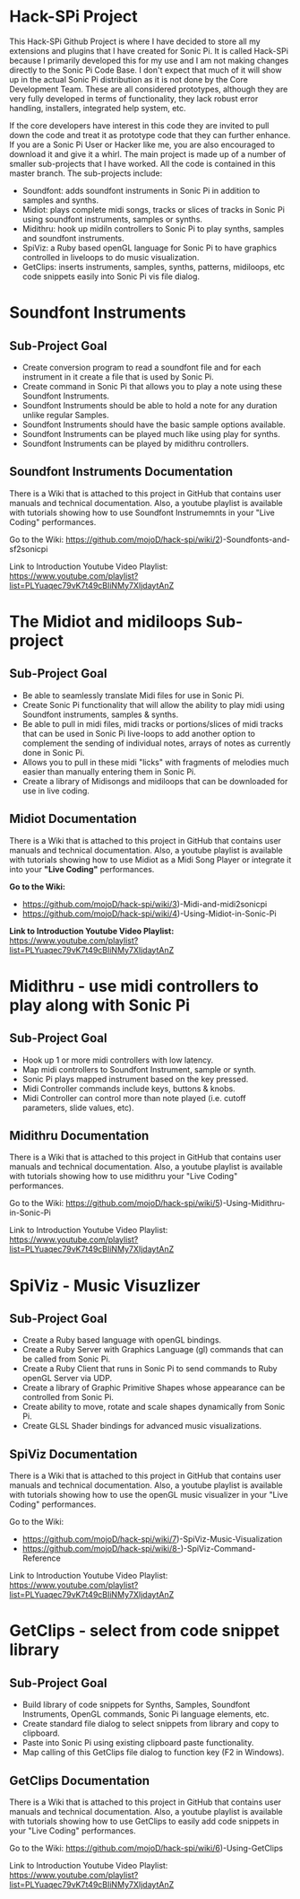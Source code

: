# Hack-SPi Project
This Hack-SPi Github Project is where I have decided to store all my extensions and plugins that I have created for Sonic Pi.  It is called Hack-SPi because I primarily developed this for my use and I am not making changes directly to the Sonic Pi Code Base.  I don't expect that much of it will show up in the actual Sonic Pi distribution as it is not done by the Core Development Team.  These are all considered prototypes, although they are very fully developed in terms of functionality, they lack robust error handling, installers, integrated help system, etc.  

If the core developers have interest in this code they are invited to pull down the code and treat it as prototype code that they can further enhance.  If you are a Sonic Pi User or Hacker like me, you are also encouraged to download it and give it a whirl.  The main project is made up of a number of smaller sub-projects that I have worked.  All the code is contained in this master branch.  The sub-projects include:
+ Soundfont: adds soundfont instruments in Sonic Pi in addition to samples and synths.
+ Midiot: plays complete midi songs, tracks or slices of tracks in Sonic Pi using soundfont instruments, samples or synths. 
+ Midithru: hook up midiIn controllers to Sonic Pi to play synths, samples and soundfont instruments.
+ SpiViz: a Ruby based openGL language for Sonic Pi to have graphics controlled in liveloops to do music visualization.
+ GetClips: inserts instruments, samples, synths, patterns, midiloops, etc code snippets easily into Sonic Pi vis file dialog.

# Soundfont Instruments
## Sub-Project Goal
+ Create conversion program to read a soundfont file and for each instrument in it create a file that is used by Sonic Pi.
+ Create command in Sonic Pi that allows you to play a note using these Soundfont Instruments.
+ Soundfont Instruments should be able to hold a note for any duration unlike regular Samples.
+ Soundfont Instruments should have the basic sample options available.
+ Soundfont Instruments can be played much like using play for synths.
+ Soundfont Instruments can be played by midithru controllers.

## Soundfont Instruments Documentation

There is a Wiki that is attached to this project in GitHub that contains user manuals and technical documentation. Also, a youtube playlist is available with tutorials showing how to use Soundfont Instrumemnts in your "Live Coding" performances.

Go to the Wiki: https://github.com/mojoD/hack-spi/wiki/2)-Soundfonts-and-sf2sonicpi

Link to Introduction Youtube Video Playlist: https://www.youtube.com/playlist?list=PLYuaqec79vK7t49cBIiNMy7XIjdaytAnZ

# The Midiot and midiloops Sub-project
## Sub-Project Goal  
+ Be able to seamlessly translate Midi files for use in Sonic Pi.  
+ Create Sonic Pi functionality that will allow the ability to play midi using Soundfont instruments, samples & synths.  
+ Be able to pull in midi files, midi tracks or portions/slices of midi tracks that can be used in Sonic Pi live-loops to add another option to complement the sending of individual notes, arrays of notes as currently done in Sonic Pi.  
+ Allows you to pull in these midi "licks" with fragments of melodies much easier than manually entering them in Sonic Pi. 
+ Create a library of Midisongs and midiloops that can be downloaded for use in live coding.

## Midiot Documentation
There is a Wiki that is attached to this project in GitHub that contains user manuals and technical documentation.  Also, a youtube playlist is available with tutorials showing how to use Midiot as a Midi Song Player or integrate it into your **"Live Coding"** performances.

**Go to the Wiki:**  
+ https://github.com/mojoD/hack-spi/wiki/3)-Midi-and-midi2sonicpi
+ https://github.com/mojoD/hack-spi/wiki/4)-Using-Midiot-in-Sonic-Pi

**Link to Introduction Youtube Video Playlist:**   https://www.youtube.com/playlist?list=PLYuaqec79vK7t49cBIiNMy7XIjdaytAnZ

# Midithru - use midi controllers to play along with Sonic Pi
## Sub-Project Goal
+ Hook up 1 or more midi controllers with low latency.
+ Map midi controllers to Soundfont Instrument, sample or synth.
+ Sonic Pi plays mapped instrument based on the key pressed.
+ Midi Controller commands include keys, buttons & knobs.
+ Midi Controller can control more than note played (i.e. cutoff parameters, slide values, etc).

## Midithru Documentation

There is a Wiki that is attached to this project in GitHub that contains user manuals and technical documentation. Also, a youtube playlist is available with tutorials showing how to use midithru your "Live Coding" performances.

Go to the Wiki: https://github.com/mojoD/hack-spi/wiki/5)-Using-Midithru-in-Sonic-Pi

Link to Introduction Youtube Video Playlist: https://www.youtube.com/playlist?list=PLYuaqec79vK7t49cBIiNMy7XIjdaytAnZ

# SpiViz - Music Visuzlizer
## Sub-Project Goal 
+ Create a Ruby based language with openGL bindings.
+ Create a Ruby Server with Graphics Language (gl) commands that can be called from Sonic Pi.
+ Create a Ruby Client that runs in Sonic Pi to send commands to Ruby openGL Server via UDP.
+ Create a library of Graphic Primitive Shapes whose appearance can be controlled from Sonic Pi.
+ Create ability to move, rotate and scale shapes dynamically from Sonic Pi.
+ Create GLSL Shader bindings for advanced music visualizations.

## SpiViz Documentation

There is a Wiki that is attached to this project in GitHub that contains user manuals and technical documentation. Also, a youtube playlist is available with tutorials showing how to use the openGL music visualizer in your "Live Coding" performances.

Go to the Wiki: 
+ https://github.com/mojoD/hack-spi/wiki/7)-SpiViz-Music-Visualization
+ https://github.com/mojoD/hack-spi/wiki/8-)-SpiViz-Command-Reference

Link to Introduction Youtube Video Playlist: https://www.youtube.com/playlist?list=PLYuaqec79vK7t49cBIiNMy7XIjdaytAnZ


# GetClips - select from code snippet library 
## Sub-Project Goal 
+ Build library of code snippets for Synths, Samples, Soundfont Instruments, OpenGL commands, Sonic Pi language elements, etc.
+ Create standard file dialog to select snippets from library and copy to clipboard.
+ Paste into Sonic Pi using existing clipboard paste functionality.
+ Map calling of this GetClips file dialog to function key (F2 in Windows).

## GetClips Documentation

There is a Wiki that is attached to this project in GitHub that contains user manuals and technical documentation. Also, a youtube playlist is available with tutorials showing how to use GetClips to easily add code snippets in your "Live Coding" performances.

Go to the Wiki: https://github.com/mojoD/hack-spi/wiki/6)-Using-GetClips

Link to Introduction Youtube Video Playlist: https://www.youtube.com/playlist?list=PLYuaqec79vK7t49cBIiNMy7XIjdaytAnZ

